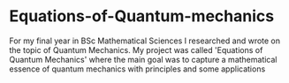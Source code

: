 # Equations-of-Quantum-mechanics

For my final year in BSc Mathematical Sciences I researched and wrote on the topic of Quantum Mechanics. My project was called 'Equations of Quantum Mechanics' where the main goal was to capture a mathematical essence of quantum mechanics with principles and some applications
